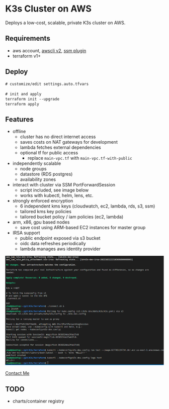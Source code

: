 # K3s Cluster on AWS
Deploys a low-cost, scalable, private K3s cluster on AWS.

## Requirements
* aws account, [awscli v2](https://docs.aws.amazon.com/cli/latest/userguide/getting-started-install.html), [ssm plugin](https://docs.aws.amazon.com/systems-manager/latest/userguide/session-manager-working-with-install-plugin.html#install-plugin-linux)
* terraform v1+

## Deploy
```shell
# customize/edit settings.auto.tfvars

# init and apply
terraform init --upgrade
terraform apply
```

## Features
* offline
  * cluster has no direct internet access
  * saves costs on NAT gateways for development
  * lambda fetches external dependencies
  * optional tf for public access
    * replace `main-vpc.tf` with `main-vpc.tf-with-public`
* independently scalable
  * node groups
  * datastore (RDS postgres)
  * availability zones
* interact with cluster via SSM PortForwardSession
  * script included, see image below
  * works with kubectl, helm, lens, etc.
* strongly enforced encryption
  * 6 independent kms keys (cloudwatch, ec2, lambda, rds, s3, ssm)
  * tailored kms key policies
  * tailored bucket policy / iam policies (ec2, lambda)
* arm, x86, gpu based nodes
  * save cost using ARM-based EC2 instances for master group
* IRSA support
  * public endpoint exposed via s3 bucket
  * oidc data refreshes periodically
  * lambda manages aws identity provider

![Output](k3s.png)

[Contact Me](https://discord.gg/zmu6GVnPnj)

## TODO
* charts/container registry